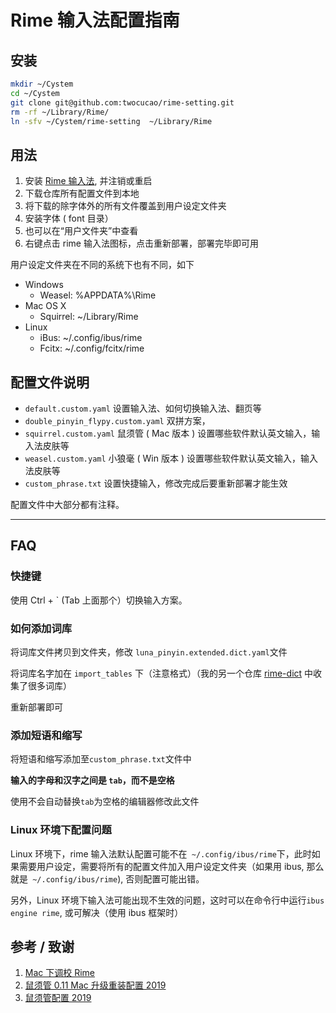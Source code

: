# Rime 输入法配置指南

## 安装

```bash
mkdir ~/Cystem
cd ~/Cystem
git clone git@github.com:twocucao/rime-setting.git
rm -rf ~/Library/Rime/
ln -sfv ~/Cystem/rime-setting  ~/Library/Rime
```

## 用法

1. 安装 [Rime 输入法](https://rime.im/), 并注销或重启
2. 下载仓库所有配置文件到本地
3. 将下载的除字体外的所有文件覆盖到用户设定文件夹
4. 安装字体 ( font 目录）
5. 也可以在“用户文件夹”中查看
6. 右键点击 rime 输入法图标，点击重新部署，部署完毕即可用

用户设定文件夹在不同的系统下也有不同，如下

- Windows
  - Weasel: %APPDATA%\Rime
- Mac OS X
  - Squirrel: ~/Library/Rime
- Linux
  - iBus: ~/.config/ibus/rime
  - Fcitx: ~/.config/fcitx/rime

## 配置文件说明

- `default.custom.yaml` 设置输入法、如何切换输入法、翻页等
- `double_pinyin_flypy.custom.yaml` 双拼方案，
- `squirrel.custom.yaml` 鼠须管 ( Mac 版本 ) 设置哪些软件默认英文输入，输入法皮肤等
- `weasel.custom.yaml` 小狼毫 ( Win 版本 ) 设置哪些软件默认英文输入，输入法皮肤等
- `custom_phrase.txt` 设置快捷输入，修改完成后要重新部署才能生效

配置文件中大部分都有注释。

------

## FAQ

### 快捷键

使用 Ctrl + ` (Tab 上面那个）切换输入方案。

### 如何添加词库

将词库文件拷贝到文件夹，修改 `luna_pinyin.extended.dict.yaml`文件

将词库名字加在 `import_tables` 下（注意格式）（我的另一个仓库 [rime-dict](https://github.com/Iorest/rime-dict) 中收集了很多词库）

重新部署即可

### 添加短语和缩写

将短语和缩写添加至`custom_phrase.txt`文件中

**输入的字母和汉字之间是 `tab`，而不是空格**

使用不会自动替换`tab`为空格的编辑器修改此文件

### Linux 环境下配置问题

Linux 环境下，rime 输入法默认配置可能不在` ~/.config/ibus/rime`下，此时如果需要用户设定，需要将所有的配置文件加入用户设定文件夹（如果用 ibus, 那么就是` ~/.config/ibus/rime`), 否则配置可能出错。

另外，Linux 环境下输入法可能出现不生效的问题，这时可以在命令行中运行`ibus engine rime`, 或可解决（使用 ibus 框架时）

## 参考 / 致谢

1. [Mac 下调校 Rime](https://mritd.me/2019/03/23/oh-my-rime/)
2. [鼠须管 0.11 Mac 升级重装配置 2019](https://github.com/cnfeat/Rime)
3. [鼠须管配置 2019](https://placeless.net/blog/rime-squirrel-customization-2019#article)


